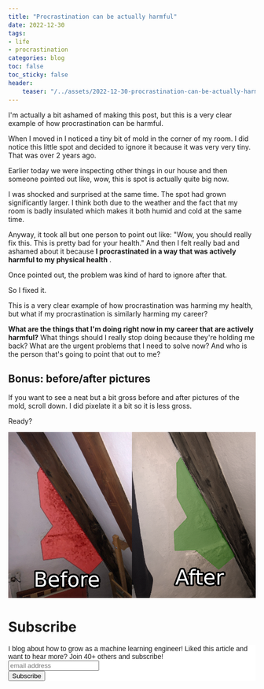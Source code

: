 ```yaml
---
title: "Procrastination can be actually harmful"
date: 2022-12-30
tags:
- life
- procrastination
categories: blog
toc: false
toc_sticky: false
header:
    teaser: "/../assets/2022-12-30-procrastination-can-be-actually-harmful/thumbnail.png"
---
```


I'm actually a bit ashamed of making this post, but this is a very clear example of how procrastination can be harmful.

When I moved in I noticed a tiny bit of mold in the corner of my room. I did notice this little spot and decided to ignore it because it was very very tiny. That was over 2 years ago. 

Earlier today we were inspecting other things in our house and then someone pointed out like, wow, this is spot is actually quite big now. 

I was shocked and surprised at the same time. The spot had grown significantly larger. I think both due to the weather and the fact that my room is badly insulated which makes it both humid and cold at the same time. 

Anyway, it took all but one person to point out like: "Wow, you should really fix this. This is pretty bad for your health." And then I felt really bad and ashamed about it because **I procrastinated in a way that was actively harmful to my physical health** .

Once pointed out, the problem was kind of hard to ignore after that. 

So I fixed it. 

This is a very clear example of how procrastination was harming my health, but what if my procrastination is similarly harming my career?

**What are the things that I'm doing right now in my career that are actively harmful?** What things should I really stop doing because they're holding me back? What are the urgent problems that I need to solve now? And who is the person that's going to point that out to me? 

## Bonus: before/after pictures

If you want to see a neat but a bit gross before and after pictures of the mold, scroll down. I did pixelate it a bit so it is less gross.

Ready? 

![](/../assets/2022-12-30-procrastination-can-be-actually-harmful/2022-12-30-22-47-43.png)

# Subscribe

<!-- Begin Mailchimp Signup Form -->
<link href="//cdn-images.mailchimp.com/embedcode/horizontal-slim-10_7.css" rel="stylesheet" type="text/css">
<style type="text/css">
#mc_embed_signup{background:#fff; clear:left; font:14px Helvetica,Arial,sans-serif; width:100%;}
/* Add your own Mailchimp form style overrides in your site stylesheet or in this style block.
    We recommend moving this block and the preceding CSS link to the HEAD of your HTML file. */
</style>
<div id="mc_embed_signup">
<form action="https://gmail.us3.list-manage.com/subscribe/post?u=92fe86c389878585bc87837e8&amp;id=50543deff9" method="post" id="mc-embedded-subscribe-form" name="mc-embedded-subscribe-form" class="validate" target="_blank" novalidate>
    <div id="mc_embed_signup_scroll">
<label for="mce-EMAIL">I blog about how to grow as a machine learning engineer! Liked this article and want to hear more? Join 40+ others and subscribe!</label>
<input type="email" value="" name="EMAIL" class="email" id="mce-EMAIL" placeholder="email address" required>
    <!-- real people should not fill this in and expect good things - do not remove this or risk form bot signups-->
    <div style="position: absolute; left: -5000px;" aria-hidden="true"><input type="text" name="b_92fe86c389878585bc87837e8_50543deff9" tabindex="-1" value=""></div>
    <div class="clear"><input type="submit" value="Subscribe" name="subscribe" id="mc-embedded-subscribe" class="button"></div>
    </div>
</form>
</div>
<!--End mc_embed_signup-->
    
